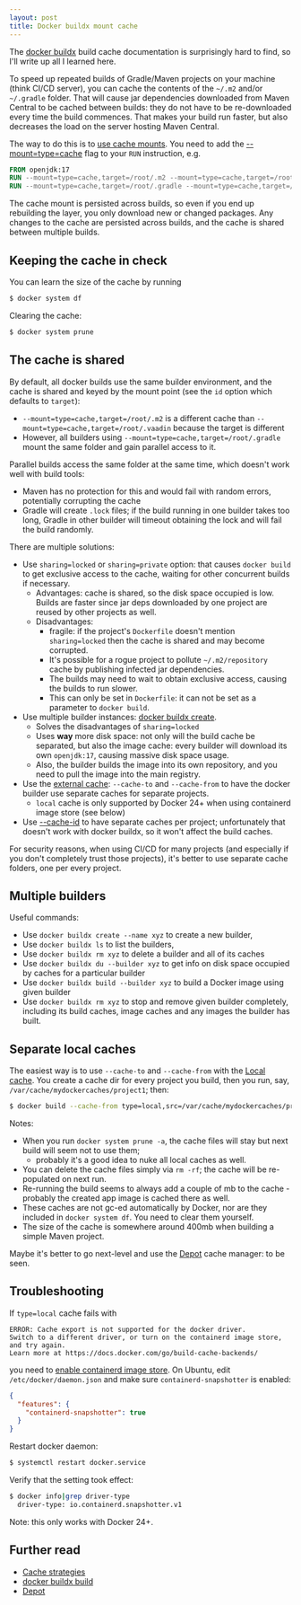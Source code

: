 ```yaml
---
layout: post
title: Docker buildx mount cache
---
```


The [docker buildx](https://docs.docker.com/reference/cli/docker/buildx/) build cache
documentation is surprisingly hard to find, so I'll write up all I learned here.

To speed up repeated builds of Gradle/Maven projects on your machine (think CI/CD server),
you can cache the contents of the `~/.m2` and/or `~/.gradle` folder. That will cause
jar dependencies downloaded from Maven Central to be cached between builds: they
do not have to be re-downloaded every time the build commences. That makes
your build run faster, but also decreases the load on the server hosting Maven Central.

The way to do this is to [use cache mounts](https://docs.docker.com/build/cache/optimize/#use-cache-mounts).
You need to add the [--mount=type=cache](https://docs.docker.com/reference/dockerfile/#run---mounttypecache) flag to your `RUN` instruction, e.g.

```dockerfile
FROM openjdk:17
RUN --mount=type=cache,target=/root/.m2 --mount=type=cache,target=/root/.vaadin ./mvnw clean package -Pproduction
RUN --mount=type=cache,target=/root/.gradle --mount=type=cache,target=/root/.vaadin ./gradlew clean build -Pvaadin.productionMode --no-daemon --info --stacktrace
```

The cache mount is persisted across builds, so even if you end up rebuilding the layer, you only download new or changed packages.
Any changes to the cache are persisted across builds, and the cache is shared between multiple builds.

## Keeping the cache in check

You can learn the size of the cache by running
```bash
$ docker system df
```
Clearing the cache:
```bash
$ docker system prune
```

## The cache is shared

By default, all docker builds use the same builder environment, and the cache is shared and keyed by the mount point (see the `id` option which defaults to `target`):

* `--mount=type=cache,target=/root/.m2` is a different cache than `--mount=type=cache,target=/root/.vaadin` because the target is different
* However, all builders using `--mount=type=cache,target=/root/.gradle` mount the same folder and gain parallel access to it.

Parallel builds access the same folder at the same time, which doesn't work well with build tools:

* Maven has no protection for this and would fail with random errors, potentially corrupting the cache
* Gradle will create `.lock` files; if the build running in one builder takes too long, Gradle in other builder
  will timeout obtaining the lock and will fail the build randomly.

There are multiple solutions:

* Use `sharing=locked` or `sharing=private` option: that causes `docker build` to get exclusive access to the cache, waiting for other
  concurrent builds if necessary.
  * Advantages: cache is shared, so the disk space occupied is low. Builds are faster since jar deps downloaded by one project
    are reused by other projects as well.
  * Disadvantages:
    * fragile: if the project's `Dockerfile` doesn't mention `sharing=locked` then the cache is shared and may become corrupted.
    * It's possible for a rogue project to pollute `~/.m2/repository` cache by publishing infected jar dependencies.
    * The builds may need to wait to obtain exclusive access, causing the builds to run slower.
    * This can only be set in `Dockerfile`: it can not be set as a parameter to `docker build`.
* Use multiple builder instances: [docker buildx create](https://docs.docker.com/reference/cli/docker/buildx/create/).
  * Solves the disadvantages of `sharing=locked`
  * Uses **way** more disk space: not only will the build cache be separated, but also the image cache: every builder will download its own `openjdk:17`,
    causing massive disk space usage.
  * Also, the builder builds the image into its own repository, and you need to pull the image into the main registry.
* Use the [external cache](https://docs.docker.com/build/cache/optimize/#use-an-external-cache): `--cache-to` and `--cache-from` to have the docker builder use separate caches for separate projects.
  * `local` cache is only supported by Docker 24+ when using containerd image store (see below)
* Use [--cache-id](https://dockerpros.com/wiki/dockerfile-cache-id/) to have separate caches per project; unfortunately that doesn't work with docker buildx,
  so it won't affect the build caches.

For security reasons, when using CI/CD for many projects (and especially if you don't completely trust those projects),
it's better to use separate cache folders, one per every project.

## Multiple builders

Useful commands:
* Use `docker buildx create --name xyz` to create a new builder,
* Use `docker buildx ls` to list the builders,
* Use `docker buildx rm xyz` to delete a builder and all of its caches
* Use `docker buildx du --builder xyz` to get info on disk space occupied by caches for a particular builder
* Use `docker buildx build --builder xyz` to build a Docker image using given builder
* Use `docker buildx rm xyz` to stop and remove given builder completely, including its build caches, image caches and any images the builder has built.

## Separate local caches

The easiest way is to use `--cache-to` and `--cache-from` with the [Local cache](https://docs.docker.com/build/cache/backends/local/#cache-versioning).
You create a cache dir for every project you build, then you run, say, `/var/cache/mydockercaches/project1`; then:
```bash
$ docker build --cache-from type=local,src=/var/cache/mydockercaches/project1 --cache-to type=local,dest=/var/cache/mydockercaches/project1 -t test/vaadin-boot-example-maven:latest .
```

Notes:

* When you run `docker system prune -a`, the cache files will stay but next build will seem not to use them;
  * probably it's a good idea to nuke all local caches as well.
* You can delete the cache files simply via `rm -rf`; the cache will be re-populated on next run.
* Re-running the build seems to always add a couple of mb to the cache - probably the created app image is cached there as well.
* These caches are not gc-ed automatically by Docker, nor are they included in `docker system df`. You need to clear them yourself.
* The size of the cache is somewhere around 400mb when building a simple Maven project.

Maybe it's better to go next-level and use the [Depot](https://depot.dev) cache manager: to be seen.

## Troubleshooting

If `type=local` cache fails with
```
ERROR: Cache export is not supported for the docker driver.
Switch to a different driver, or turn on the containerd image store, and try again.
Learn more at https://docs.docker.com/go/build-cache-backends/
```
you need to [enable containerd image store](https://dille.name/blog/2023/05/10/testing-docker-with-containerd-image-store-without-docker-desktop/).
On Ubuntu, edit `/etc/docker/daemon.json` and make sure `containerd-snapshotter` is enabled:
```json
{
  "features": {
    "containerd-snapshotter": true
  }
}
```
Restart docker daemon:
```bash
$ systemctl restart docker.service
```
Verify that the setting took effect:
```bash
$ docker info|grep driver-type
  driver-type: io.containerd.snapshotter.v1
```
Note: this only works with Docker 24+.

## Further read

* [Cache strategies](https://dockerpros.com/wiki/dockerfile-cache-strategy/)
* [docker buildx build](https://docs.docker.com/reference/cli/docker/buildx/build/)
* [Depot](https://depot.dev)
